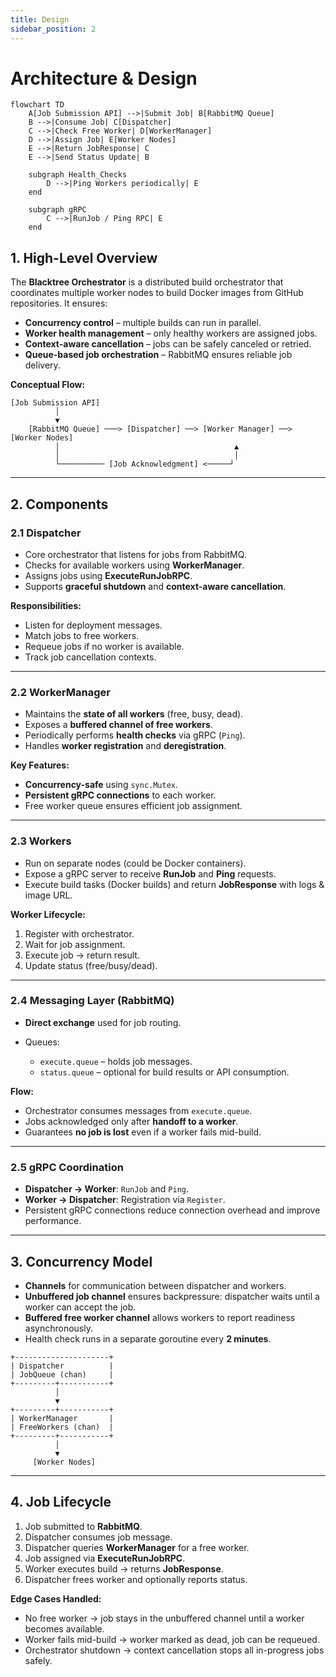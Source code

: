 ```yaml
---
title: Design
sidebar_position: 2
---
```


# **Architecture & Design**

```mermaid
flowchart TD
    A[Job Submission API] -->|Submit Job| B[RabbitMQ Queue]
    B -->|Consume Job| C[Dispatcher]
    C -->|Check Free Worker| D[WorkerManager]
    D -->|Assign Job| E[Worker Nodes]
    E -->|Return JobResponse| C
    E -->|Send Status Update| B

    subgraph Health_Checks
        D -->|Ping Workers periodically| E
    end

    subgraph gRPC
        C -->|RunJob / Ping RPC| E
    end

```

## **1. High-Level Overview**

The **Blacktree Orchestrator** is a distributed build orchestrator that coordinates multiple worker nodes to build Docker images from GitHub repositories. It ensures:

- **Concurrency control** – multiple builds can run in parallel.
- **Worker health management** – only healthy workers are assigned jobs.
- **Context-aware cancellation** – jobs can be safely canceled or retried.
- **Queue-based job orchestration** – RabbitMQ ensures reliable job delivery.

**Conceptual Flow:**

```
[Job Submission API]
          │
          ▼
    [RabbitMQ Queue] ───> [Dispatcher] ──> [Worker Manager] ──> [Worker Nodes]
          │                                       ▲
          │                                       │
          └────────── [Job Acknowledgment] <─────┘
```

---

## **2. Components**

### **2.1 Dispatcher**

- Core orchestrator that listens for jobs from RabbitMQ.
- Checks for available workers using **WorkerManager**.
- Assigns jobs using **ExecuteRunJobRPC**.
- Supports **graceful shutdown** and **context-aware cancellation**.

**Responsibilities:**

- Listen for deployment messages.
- Match jobs to free workers.
- Requeue jobs if no worker is available.
- Track job cancellation contexts.

---

### **2.2 WorkerManager**

- Maintains the **state of all workers** (free, busy, dead).
- Exposes a **buffered channel of free workers**.
- Periodically performs **health checks** via gRPC (`Ping`).
- Handles **worker registration** and **deregistration**.

**Key Features:**

- **Concurrency-safe** using `sync.Mutex`.
- **Persistent gRPC connections** to each worker.
- Free worker queue ensures efficient job assignment.

---

### **2.3 Workers**

- Run on separate nodes (could be Docker containers).
- Expose a gRPC server to receive **RunJob** and **Ping** requests.
- Execute build tasks (Docker builds) and return **JobResponse** with logs & image URL.

**Worker Lifecycle:**

1. Register with orchestrator.
2. Wait for job assignment.
3. Execute job → return result.
4. Update status (free/busy/dead).

---

### **2.4 Messaging Layer (RabbitMQ)**

- **Direct exchange** used for job routing.
- Queues:

  - `execute.queue` – holds job messages.
  - `status.queue` – optional for build results or API consumption.

**Flow:**

- Orchestrator consumes messages from `execute.queue`.
- Jobs acknowledged only after **handoff to a worker**.
- Guarantees **no job is lost** even if a worker fails mid-build.

---

### **2.5 gRPC Coordination**

- **Dispatcher → Worker**: `RunJob` and `Ping`.
- **Worker → Dispatcher**: Registration via `Register`.
- Persistent gRPC connections reduce connection overhead and improve performance.

---

## **3. Concurrency Model**

- **Channels** for communication between dispatcher and workers.
- **Unbuffered job channel** ensures backpressure: dispatcher waits until a worker can accept the job.
- **Buffered free worker channel** allows workers to report readiness asynchronously.
- Health check runs in a separate goroutine every **2 minutes**.

```
+---------------------+
| Dispatcher          |
| JobQueue (chan)     |
+---------+-----------+
          │
          ▼
+---------+-----------+
| WorkerManager       |
| FreeWorkers (chan)  |
+---------+-----------+
          │
          ▼
     [Worker Nodes]
```

---

## **4. Job Lifecycle**

1. Job submitted to **RabbitMQ**.
2. Dispatcher consumes job message.
3. Dispatcher queries **WorkerManager** for a free worker.
4. Job assigned via **ExecuteRunJobRPC**.
5. Worker executes build → returns **JobResponse**.
6. Dispatcher frees worker and optionally reports status.

**Edge Cases Handled:**

- No free worker → job stays in the unbuffered channel until a worker becomes available.
- Worker fails mid-build → worker marked as dead, job can be requeued.
- Orchestrator shutdown → context cancellation stops all in-progress jobs safely.
